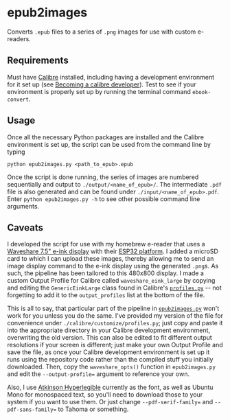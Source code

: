 # epub2images
Converts `.epub` files to a series of `.png` images for use with custom e-readers.

## Requirements
Must have [Calibre](https://calibre-ebook.com/) installed, including having a development environment for it set up (see [Becoming a calibre developer](https://calibre-ebook.com/get-involved)). Test to see if your environment is properly set up by running the terminal command `ebook-convert`.

## Usage
Once all the necessary Python packages are installed and the Calibre environment is set up, the script can be used from the command line by typing

`python epub2images.py <path_to_epub>.epub`

Once the script is done running, the series of images are numbered sequentially and output to `./output/<name_of_epub>/`. The intermediate `.pdf` file is also generated and can be found under `./input/<name_of_epub>.pdf`. Enter `python epub2images.py -h` to see other possible command line arguments.

## Caveats
I developed the script for use with my homebrew e-reader that uses a [Waveshare 7.5" e-ink display](https://www.waveshare.com/product/7.5inch-e-paper.htm) with their [ESP32 platform](https://www.waveshare.com/e-paper-esp32-driver-board.htm). I added a microSD card to which I can upload these images, thereby allowing me to send an image display command to the e-ink display using the generated `.png`s. As such, the pipeline has been tailored to this 480x800 display. I made a custom Output Profile for Calibre called `waveshare_eink_large` by copying and editing the `GenericEinkLarge` class found in Calibre's [`profiles.py`](https://github.com/kovidgoyal/calibre/blob/master/src/calibre/customize/profiles.py) -- not forgetting to add it to the `output_profiles` list at the bottom of the file.

This is all to say, that particular part of the pipeline in [`epub2images.py`](https://github.com/mchartigan/epub2images/epub2images.py) won't work for you unless you do the same. I've provided my version of the file for convenience under `./calibre/customize/profiles.py`; just copy and paste it into the appropriate directory in your Calibre development environment, overwriting the old version. This can also be edited to fit different output resolutions if your screen is different; just make your own Output Profile and save the file, as once your Calibre development environment is set up it runs using the repository code rather than the compiled stuff you initially downloaded. Then, copy the `waveshare_opts()` function in `epub2images.py` and edit the `--output-profile=` argument to reference your own. 

Also, I use [Atkinson Hyperlegible](https://fonts.google.com/specimen/Atkinson+Hyperlegible) currently as the font, as well as Ubuntu Mono for monospaced text, so you'll need to download those to your system if you want to use them. Or just change `--pdf-serif-family=` and `--pdf-sans-family=` to Tahoma or something.
